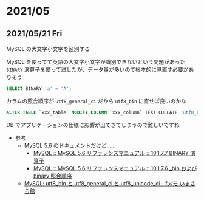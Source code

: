 # 2021/05

## 2021/05/21 Fri

MySQL の大文字小文字を区別する  

MySQL を使ってて英語の大文字小文字が識別できないという問題があった  
`BINARY` 演算子を使って試したが、データ量が多いので根本的に見直す必要がありそう  

```sql
SELECT BINARY 'a' = 'A';
```

カラムの照合順序が `utf8_general_ci` だから `utf8_bin` に直せば良いのかな  

```sql
ALTER TABLE `xxx_table` MODIFY COLUMN `xxx_column` TEXT COLLATE 'utf8_bin';
```

DB でアプリケーションの仕様に影響が出てきてしまうので難しいですね  

- 参考
  - MySQL 5.6 のドキュメントだけど......
    - [MySQL :: MySQL 5.6 リファレンスマニュアル :: 10.1.7.7 BINARY 演算子](https://dev.mysql.com/doc/refman/5.6/ja/charset-binary-op.html)
    - [MySQL :: MySQL 5.6 リファレンスマニュアル :: 10.1.7.6 _bin および binary 照合順序](https://dev.mysql.com/doc/refman/5.6/ja/charset-binary-collations.html)
  - [MySQL: utf8_bin と utf8_general_ci と utf8_unicode_ci - fメモ いまさら館](http://ftsh.hateblo.jp/entry/2016/04/16/100937)

